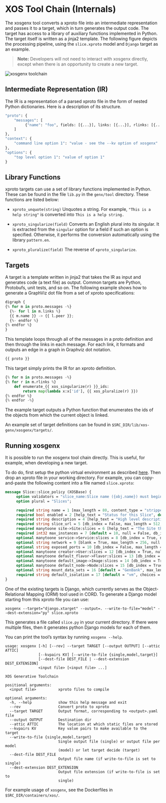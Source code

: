 # XOS Tool Chain (Internals)

The xosgenx tool converts a xproto file into an intermediate representation and
passes it to a target, which in turn generates the output code. The target has
access to a library of auxiliary functions implemented in Python. The target
itself is written as a jinja2 template. The following figure depicts the
processing pipeline, using the `slice.xproto` model and `Django`
target as an example.

> **Note:** Developers will not need to interact with xosgenx
> directly, except when there is an opportunity to create a new target.

![xosgenx toolchain](toolchain.png)

## Intermediate Representation (IR)

The IR is a representation of a parsed xproto file in the form of nested Python
dictionaries. Here is a description of its structure.

```protobuf
"proto": {
    "messages": [
         {"name": "foo", fields: [{...}], links: [{...}], rlinks: [{...}], options: [{...}]}
    ]
},
"context": {
    "command line option 1": "value - see the --kv option of xosgenx"
},
"options": {
    "top level option 1": "value of option 1"
}
```

## Library Functions

xproto targets can use a set of library functions implemented in Python. These
can be found in the file `lib.py` in the `genx/tool` directory. These functions
are listed below:

* `xproto_unquote(string)` Unquotes a string. For example, `"This is a help
  string"` is converted into `This is a help string.`

* `xproto_singularize(field)` Converts an English plural into its singular. It
  is extracted from the `singular` option for a field if such an option is
  specified. Otherwise, it performs the conversion automatically using the
  library `pattern.en`.

* `xproto_pluralize(field)` The reverse of `xproto_singularize`.

## Targets

A target is a template written in jinja2 that takes the IR as input and
generates code (a text file) as output. Common targets are Python, Protobufs,
unit tests, and so on. The following example shows how to generate a
GraphViz dot file from a set of xproto specifications:

```python
digraph {
{% for m in proto.messages -%}
  {%- for l in m.links %}
  {{ m.name }} -> {{ l.peer }};
  {%- endfor %}
{% endfor %}
}
```

This template loops through all of the messages in a proto definition and then
through the links in each message. For each link, it formats and outputs an
edge in a graph in Graphviz dot notation.

```python
{{ proto }}
```

This target simply prints the IR for an xproto definition.

```python
{% for m in proto.messages -%}
{% for r in m.rlinks %}
    def enumerate_{{ xos_singularize(r) }}_ids:
        return map(lambda x:x['id'], {{ xos_pluralize(r) }})
{% endfor %}
{% endfor -%}
```

The example target outputs a Python function that enumerates the ids of the
objects from which the current object is linked.

An example set of target definitions can be found in
`$SRC_DIR/lib/xos-genx/xosgenx/targets/`.

## Running xosgenx

It is possible to run the xosgenx tool chain directly. This is useful, for
example, when developing a new target.

To do do, first setup the python virtual environment as described
[here](local_env.md). Then drop an xproto file in your working directory. For
example, you can copy-and-paste the following content into a file named
`slice.xproto`:

```protobuf
message Slice::slice_policy (XOSBase) {
     option validators = "slice_name:Slice name ({obj.name}) must begin with site login_base ({ obj.site.login_base}), slice_name_length_and_no_spaces:Slice name too short or contains spaces, slice_has_creator:Slice has no creator";
     option plural = "Slices";

     required string name = 1 [max_length = 80, content_type = "stripped", blank = False, help_text = "The Name of the Slice", null = False, db_index = False];
     required bool enabled = 2 [help_text = "Status for this Slice", default = True, null = False, db_index = False, blank = True];
     required string description = 4 [help_text = "High level description of the slice and expected activities", max_length = 1024, null = False, db_index = False, blank = True, varchar = True];
     required string slice_url = 5 [db_index = False, max_length = 512, null = False, content_type = "url", blank = True];
     required manytoone site->Site:slices = 6 [help_text = "The Site this Slice belongs to", null = False, db_index = True, blank = False];
     required int32 max_instances = 7 [default = 10, null = False, db_index = False, blank = False];
     optional manytoone service->Service:slices = 8 [db_index = True, null = True, blank = True];
     optional string network = 9 [blank = True, max_length = 256, null = True, db_index = False, choices = "((None, 'Default'), ('host', 'Host'), ('bridged', 'Bridged'), ('noauto', 'No Automatic Networks'))"];
     optional string exposed_ports = 10 [db_index = False, max_length = 256, null = True, blank = True];
     optional manytoone creator->User:slices = 12 [db_index = True, null = True, blank = True];
     optional manytoone default_flavor->Flavor:slices = 13 [db_index = True, null = True, blank = True];
     optional manytoone default_image->Image:slices = 14 [db_index = True, null = True, blank = True];
     optional manytoone default_node->Node:slices = 15 [db_index = True, null = True, blank = True];
     optional string mount_data_sets = 16 [default = "GenBank", max_length = 256, content_type = "stripped", blank = True, null = True, db_index = False];
     required string default_isolation = 17 [default = "vm", choices = "(('vm', 'Virtual Machine'), ('container', 'Container'), ('container_vm', 'Container In VM'))", max_length = 30, blank = False, null = False, db_index = False];
}
```

One of the existing targets is Django, which currently serves as the
Object-Relational Mapping (ORM) tool used in CORD. To generate a Django model
starting from this xproto file you can use:

```shell
xosgenx --target="django.xtarget" --output=. --write-to-file="model" --dest-extension="py" slice.xproto
```

This generates a file called `slice.py` in your current directory. If there
were multiple files, then it generates python Django models for each of them.

You can print the tool’s syntax by running `xosgenx --help`.

```shell
usage: xosgenx [-h] [--rev] --target TARGET [--output OUTPUT] [--attic ATTIC]
               [--kvpairs KV] [--write-to-file {single,model,target}]
               [--dest-file DEST_FILE | --dest-extension DEST_EXTENSION]
               <input file> [<input file> ...]

XOS Generative Toolchain

positional arguments:
  <input file>          xproto files to compile

optional arguments:
  -h, --help            show this help message and exit
  --rev                 Convert proto to xproto
  --target TARGET       Output format, corresponding to <output>.yaml file
  --output OUTPUT       Destination dir
  --attic ATTIC         The location at which static files are stored
  --kvpairs KV          Key value pairs to make available to the target
  --write-to-file {single,model,target}
                        Single output file (single) or output file per model
                        (model) or let target decide (target)
  --dest-file DEST_FILE
                        Output file name (if write-to-file is set to single)
  --dest-extension DEST_EXTENSION
                        Output file extension (if write-to-file is set to
                        single)
```

For example usage of `xosgenx`, see the Dockerfiles in
`$SRC_DIR/containers/xos/`.

